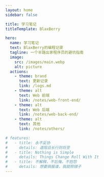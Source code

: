 ```yaml
---
layout: home
sidebar: false

title: 学习笔记
titleTemplate: BlaxBerry

hero:
  name: 学习笔记
  text: BlaxBerry的编程记录
  tagline: 一个半路出家程序员的避坑指南
  image:
    src: /images/main.webp
    alt: picture
  actions:
    - theme: brand
      text: 更新记录
      link: /logs.md
    - theme: alt
      text: Web 前端
      link: /notes/web-front-end/
    - theme: alt
      text: Web 后端
      link: /notes/web-back-end/
    - theme: alt
      text: 其他
      link: /notes/others/

# features:
#   - title: 永不妥协
#     details: 道阻且长行则将至
#   - title: Nothing is Simple
#     details: Things Change Roll With It
#   - title: 不解释，不后悔，不抱怨
#     details: 想要佩服谁，我就照镜子
---
```

